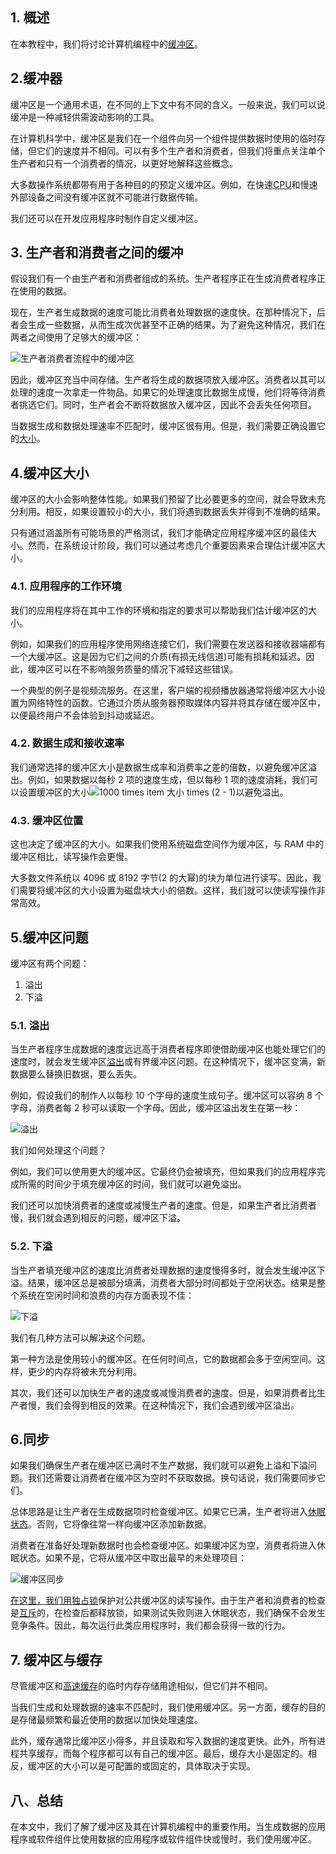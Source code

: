 ## 1. 概述

在本教程中，我们将讨论计算机编程中的[缓冲区](https://www.baeldung.com/cs/advanced-data-structures)。

## 2.缓冲器

缓冲区是一个通用术语，在不同的上下文中有不同的含义。一般来说，我们可以说缓冲是一种减轻供需波动影响的工具。

在计算机科学中，缓冲区是我们在一个组件向另一个组件提供数据时使用的临时存储，但它们的速度并不相同。可以有多个生产者和消费者，但我们将重点关注单个生产者和只有一个消费者的情况，以更好地解释这些概念。

大多数操作系统都带有用于各种目的的预定义缓冲区。例如，在快速[CPU](https://www.baeldung.com/cs/cpu-guide)和慢速外部设备之间没有缓冲区就不可能进行数据传输。

我们还可以在开发应用程序时制作自定义缓冲区。

## 3. 生产者和消费者之间的缓冲

假设我们有一个由生产者和消费者组成的系统。生产者程序正在生成消费者程序正在使用的数据。

现在，生产者生成数据的速度可能比消费者处理数据的速度快。在那种情况下，后者会生成一些数据，从而生成次优甚至不正确的结果。为了避免这种情况，我们在两者之间使用了足够大的缓冲区：

![生产者消费者流程中的缓冲区](https://www.baeldung.com/wp-content/uploads/sites/4/2022/10/producer_consumer.jpg)

因此，缓冲区充当中间存储。生产者将生成的数据项放入缓冲区。消费者以其可以处理的速度一次拿走一件物品。如果它的处理速度比数据生成慢，他们将等待消费者挑选它们。同时，生产者会不断将数据放入缓冲区，因此不会丢失任何项目。

当数据生成和数据处理速率不匹配时，缓冲区很有用。但是，我们需要正确设置它的[大小](https://www.baeldung.com/linux/restrict-size-buffer-cache)。

## 4.缓冲区大小

缓冲区的大小会影响整体性能。如果我们预留了比必要更多的空间，就会导致未充分利用。相反，如果设置较小的大小，我们将遇到数据丢失并得到不准确的结果。

只有通过涵盖所有可能场景的严格测试，我们才能确定应用程序缓冲区的最佳大小。然而，在系统设计阶段，我们可以通过考虑几个重要因素来合理估计缓冲区大小。

### 4.1. 应用程序的工作环境

我们的应用程序将在其中工作的环境和指定的要求可以帮助我们估计缓冲区的大小。 

例如，如果我们的应用程序使用网络连接它们，我们需要在发送器和接收器端都有一个大缓冲区。这是因为它们之间的介质(有损无线信道)可能有损耗和延迟。因此，缓冲区可以在不影响服务质量的情况下减轻这些错误。

一个典型的例子是视频流服务。在这里，客户端的视频播放器通常将缓冲区大小设置为网络特性的函数。它通过介质从服务器预取媒体内容并将其存储在缓冲区中，以便最终用户不会体验到抖动或延迟。

### 4.2. 数据生成和接收速率

我们通常选择的缓冲区大小是数据生成率和消费率之差的倍数，以避免缓冲区溢出。例如，如果数据以每秒 2 项的速度生成，但以每秒 1 项的速度消耗，我们可以设置缓冲区的大小![1000 times item 大小 times (2 - 1)](https://www.baeldung.com/wp-content/ql-cache/quicklatex.com-d745996b11eea2ef21ca1cb7cbce2ddf_l3.svg)以避免溢出。

### 4.3. 缓冲区位置

这也决定了缓冲区的大小。如果我们使用系统磁盘空间作为缓冲区，与 RAM 中的缓冲区相比，读写操作会更慢。

大多数文件系统以 4096 或 8192 字节(2 的大幂)的块为单位进行读写。因此，我们需要将缓冲区的大小设置为磁盘块大小的倍数。这样，我们就可以使读写操作非常高效。

## 5.缓冲区问题

缓冲区有两个问题：

1.  溢出
2.  下溢

### 5.1. 溢出

当生产者程序生成数据的速度远远高于消费者程序即使借助缓冲区也能处理它们的速度时，就会发生缓冲区[溢出](https://www.baeldung.com/cs/call-stack)或有界缓冲区问题。在这种情况下，缓冲区变满，新数据要么替换旧数据，要么丢失。

例如，假设我们的制作人以每秒 10 个字母的速度生成句子。缓冲区可以容纳 8 个字母，消费者每 2 秒可以读取一个字母。因此，缓冲区溢出发生在第一秒：

![溢出](https://www.baeldung.com/wp-content/uploads/sites/4/2022/10/overflow.jpg)

我们如何处理这个问题？

例如，我们可以使用更大的缓冲区。它最终仍会被填充，但如果我们的应用程序完成所需的时间少于填充缓冲区的时间，我们就可以避免溢出。

我们还可以加快消费者的速度或减慢生产者的速度。但是，如果生产者比消费者慢，我们就会遇到相反的问题，缓冲区下溢。

### 5.2. 下溢

当生产者填充缓冲区的速度比消费者处理数据的速度慢得多时，就会发生缓冲区下溢。结果，缓冲区总是被部分填满，消费者大部分时间都处于空闲状态。结果是整个系统在空闲时间和浪费的内存方面表现不佳：

![下溢](https://www.baeldung.com/wp-content/uploads/sites/4/2022/10/underflow.jpg)

我们有几种方法可以解决这个问题。

第一种方法是使用较小的缓冲区。在任何时间点，它的数据都会多于空闲空间。这样，更少的内存将被未充分利用。

其次，我们还可以加快生产者的速度或减慢消费者的速度。但是，如果消费者比生产者慢，我们会得到相反的效果。在这种情况下，我们会遇到缓冲区溢出。

## 6.同步

如果我们确保生产者在缓冲区已满时不生产数据，我们就可以避免上溢和下溢问题。我们还需要让消费者在缓冲区为空时不获取数据。换句话说，我们需要同步它们。

总体思路是让生产者在生成数据项时检查缓冲区。如果它已满，生产者将进入[休眠状态](https://www.baeldung.com/cs/os-busy-waiting)。否则，它将像往常一样向缓冲区添加新数据。

消费者在准备好处理新数据时也会检查缓冲区。如果缓冲区为空，消费者将进入休眠状态。如果不是，它将从缓冲区中取出最早的未处理项目：

![缓冲区同步](https://www.baeldung.com/wp-content/uploads/sites/4/2022/10/Buffer-Synchronization-1.jpg)

[在这里，我们用独占锁](https://www.baeldung.com/cs/deadlock-livelock-starvation)保护对公共缓冲区的读写操作。由于生产者和消费者的检查是[互斥](https://www.baeldung.com/cs/exclusive-or)的，在检查后都释放锁，如果测试失败则进入休眠状态，我们确保不会发生竞争条件。因此，每次运行此类应用程序时，我们都会获得一致的行为。

## 7. 缓冲区与缓存

尽管缓冲区和[高速缓存](https://www.baeldung.com/cs/cache-friendly-code)的临时内存存储用途相似，但它们并不相同。

当我们生成和处理数据的速率不匹配时，我们使用缓冲区。另一方面，缓存的目的是存储最频繁和最近使用的数据以加快处理速度。

此外，缓存通常比缓冲区小得多，并且读取和写入数据的速度更快。此外，所有进程共享缓存，而每个程序都可以有自己的缓冲区。最后，缓存大小是固定的。相反，缓冲区的大小可以是可配置的或固定的，具体取决于实现。

## 八、总结

在本文中，我们了解了缓冲区及其在计算机编程中的重要作用。当生成数据的应用程序或软件组件比使用数据的应用程序或软件组件快或慢时，我们使用缓冲区。